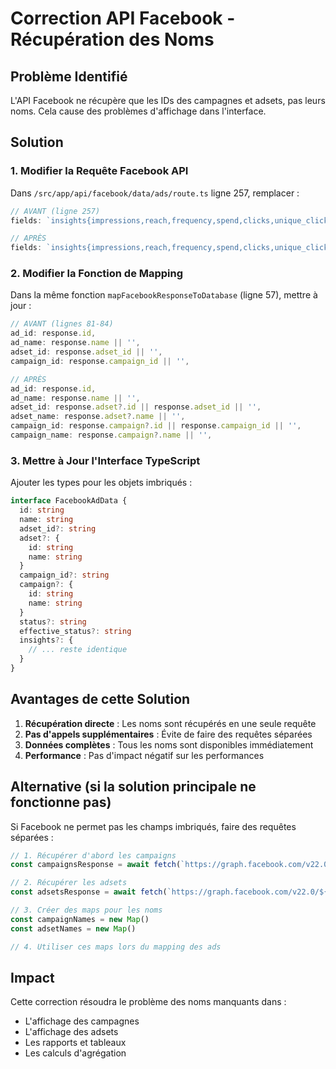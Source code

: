 # Correction API Facebook - Récupération des Noms

## Problème Identifié

L'API Facebook ne récupère que les IDs des campagnes et adsets, pas leurs noms. Cela cause des problèmes d'affichage dans l'interface.

## Solution

### 1. Modifier la Requête Facebook API

Dans `/src/app/api/facebook/data/ads/route.ts` ligne 257, remplacer :

```typescript
// AVANT (ligne 257)
fields: `insights{impressions,reach,frequency,spend,clicks,unique_clicks,cpc,cpm,ctr,inline_link_clicks,inline_post_engagement,website_ctr,cost_per_inline_link_click,cost_per_unique_click,actions,action_values,unique_actions},id,name,adset_id,campaign_id,status,effective_status`

// APRÈS
fields: `insights{impressions,reach,frequency,spend,clicks,unique_clicks,cpc,cpm,ctr,inline_link_clicks,inline_post_engagement,website_ctr,cost_per_inline_link_click,cost_per_unique_click,actions,action_values,unique_actions},id,name,adset_id,adset{id,name},campaign_id,campaign{id,name},status,effective_status`
```

### 2. Modifier la Fonction de Mapping

Dans la même fonction `mapFacebookResponseToDatabase` (ligne 57), mettre à jour :

```typescript
// AVANT (lignes 81-84)
ad_id: response.id,
ad_name: response.name || '',
adset_id: response.adset_id || '',
campaign_id: response.campaign_id || '',

// APRÈS
ad_id: response.id,
ad_name: response.name || '',
adset_id: response.adset?.id || response.adset_id || '',
adset_name: response.adset?.name || '',
campaign_id: response.campaign?.id || response.campaign_id || '',
campaign_name: response.campaign?.name || '',
```

### 3. Mettre à Jour l'Interface TypeScript

Ajouter les types pour les objets imbriqués :

```typescript
interface FacebookAdData {
  id: string
  name: string
  adset_id?: string
  adset?: {
    id: string
    name: string
  }
  campaign_id?: string
  campaign?: {
    id: string
    name: string
  }
  status?: string
  effective_status?: string
  insights?: {
    // ... reste identique
  }
}
```

## Avantages de cette Solution

1. **Récupération directe** : Les noms sont récupérés en une seule requête
2. **Pas d'appels supplémentaires** : Évite de faire des requêtes séparées
3. **Données complètes** : Tous les noms sont disponibles immédiatement
4. **Performance** : Pas d'impact négatif sur les performances

## Alternative (si la solution principale ne fonctionne pas)

Si Facebook ne permet pas les champs imbriqués, faire des requêtes séparées :

```typescript
// 1. Récupérer d'abord les campaigns
const campaignsResponse = await fetch(`https://graph.facebook.com/v22.0/${accountIdWithPrefix}/campaigns?fields=id,name&access_token=${access_token}`)

// 2. Récupérer les adsets
const adsetsResponse = await fetch(`https://graph.facebook.com/v22.0/${accountIdWithPrefix}/adsets?fields=id,name,campaign_id&access_token=${access_token}`)

// 3. Créer des maps pour les noms
const campaignNames = new Map()
const adsetNames = new Map()

// 4. Utiliser ces maps lors du mapping des ads
```

## Impact

Cette correction résoudra le problème des noms manquants dans :
- L'affichage des campagnes
- L'affichage des adsets  
- Les rapports et tableaux
- Les calculs d'agrégation